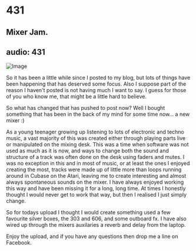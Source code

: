 # 431
## Mixer Jam.
audio: 431
---

![Image](/assets/img/snd-431.png)

So it has been a little while since I posted to my blog, but lots of things have been happening that has deserved some focus. Also I suppose part of the reason I haven't posted is not having much I want to say. I guess for those of you who know me, that might be a little hard to believe.

So what has changed that has pushed to post now? Well I bought something that has been in the back of my mind for some time now… a new mixer :)

As a young teenager growing up listening to lots of electronic and techno music, a vast majority of this was created either through playing parts live or manipulated on the mixing desk. This was a time when software was not used as much as it is now, and ways to change both the sound and structure of a track was often done on the desk using faders and mutes. I was no exception in this and in most of music, or at least the ones I enjoyed creating the most, tracks were made up of little more than loops running around in Cubase on the Atari, leaving me to create interesting and almost always spontaneous sounds on the mixer. I have always enjoyed working this way and have been missing it for a long, long time. At times I honestly thought I would never get to work that way, but then I realised I just simply change.

So for todays upload I thought I would create something used a few favourite silver boxes, the 303 and 606, and some outboard fx. I have also wired up through the mixers auxilaries a reverb and delay from the laptop.

Enjoy the upload, and if you have any questions then drop me a line on Facebook.




